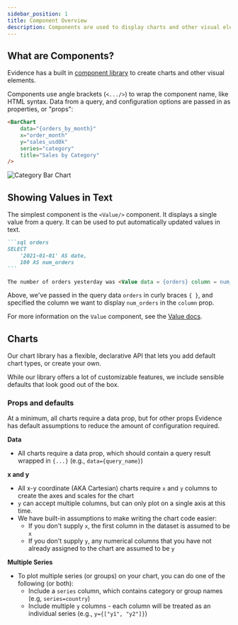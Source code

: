 ```yaml
---
sidebar_position: 1
title: Component Overview
description: Components are used to display charts and other visual elements
---
```


## What are Components?

Evidence has a built in [component library](/components/all-components) to create charts and other visual elements.

Components use angle brackets (`<.../>`) to wrap the component name, like HTML syntax. Data from a query, and configuration options are passed in as properties, or "props":

```html
<BarChart
	data="{orders_by_month}"
	x="order_month"
	y="sales_usd0k"
	series="category"
	title="Sales by Category"
/>
```

<div style={{textAlign: 'center'}}>

![Category Bar Chart](/img/category-chart.png)

</div>

## Showing Values in Text

The simplest component is the `<Value/>` component. It displays a single value from a query. It can be used to put automatically updated values in text.

````markdown
```sql orders
SELECT
    '2021-01-01' AS date,
    100 AS num_orders
```

The number of orders yesterday was <Value data = {orders} column = num_orders />.
````

Above, we've passed in the query data `orders` in curly braces `{ }`, and specified the column we want to display `num_orders` in the `column` prop.

For more information on the `Value` component, see the [Value docs](/components/value).

## Charts

Our chart library has a flexible, declarative API that lets you add default chart types, or create your own.

While our library offers a lot of customizable features, we include sensible defaults that look good out of the box.

### Props and defaults

At a minimum, all charts require a data prop, but for other props Evidence has default assumptions to reduce the amount of configuration required.

**Data**

- All charts require a data prop, which should contain a query result wrapped in `{...}` (e.g., `data={query_name}`)

**x and y**

- All x-y coordinate (AKA Cartesian) charts require `x` and `y` columns to create the axes and scales for the chart
- `y` can accept multiple columns, but can only plot on a single axis at this time.
- We have built-in assumptions to make writing the chart code easier:
  - If you don't supply `x`, the first column in the dataset is assumed to be `x`
  - If you don't supply `y`, any numerical columns that you have not already assigned to the chart are assumed to be `y`

**Multiple Series**

- To plot multiple series (or groups) on your chart, you can do one of the following (or both):
  - Include a `series` column, which contains category or group names (e.g, `series=country`)
  - Include multiple `y` columns - each column will be treated as an individual series (e.g., `y={["y1", "y2"]}`)
